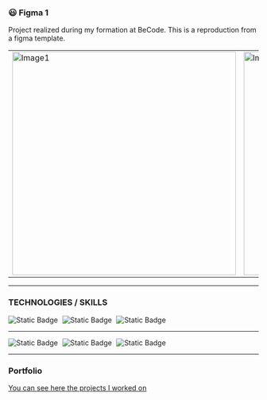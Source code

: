 ### 😃 Figma 1
Project realized during my formation at BeCode. This is a reproduction from a figma template.
<table>
  <tr>
    <td><img src="https://www.imadeus.be/others/portfolio/images/scoot/scoot1.jpg" width="450px" height="450px" alt="Image1" /></td>
   <td><img src="https://www.imadeus.be/others/portfolio/images/scoot/scoot2.jpg" width="450px" height="450px" alt="Image1" /></td>
  </tr>
</table>


---

### TECHNOLOGIES / SKILLS 
<div style="display: inline-block; margin-right: 5px;">
  <img alt="Static Badge" src="https://img.shields.io/badge/frontend%20-%20html5%20-%20orange?style=for-the-badge">
</div>
<div style="display: inline-block; margin-right: 5px;">
  <img alt="Static Badge" src="https://img.shields.io/badge/frontend%20-%20css%20-%20lightblue?style=for-the-badge">
</div>
<div style="display: inline-block; margin-right: 5px;">
 <img alt="Static Badge" src="https://img.shields.io/badge/frontend%20-%20scss%20-%20pink?style=for-the-badge">
</div>
  
---

<div style="display: inline-block; margin-right: 5px;">
  <img alt="Static Badge" src="https://img.shields.io/badge/program%20-%20vscode%20-%20%23397ab2?style=for-the-badge">
</div>
<div style="display: inline-block; margin-right: 5px;">
  <img alt="Static Badge" src="https://img.shields.io/badge/program%20-%20git%20-%20%23ffb321?style=for-the-badge">
</div>
<div style="display: inline-block; margin-right: 5px;">
  <img alt="Static Badge" src="https://img.shields.io/badge/program%20-%20figma%20-%20red?style=for-the-badge">
</div>

---

### Portfolio
<a href="https://www.imadeus.be/others/portfolio" target="_blank">You can see here the projects I worked on</a>




          
          

